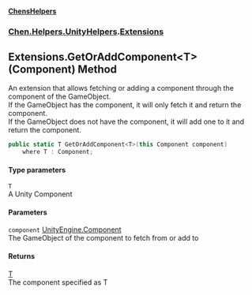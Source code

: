 #### [ChensHelpers](index 'index')
### [Chen.Helpers.UnityHelpers](Chen_Helpers_UnityHelpers 'Chen.Helpers.UnityHelpers').[Extensions](Chen_Helpers_UnityHelpers_Extensions 'Chen.Helpers.UnityHelpers.Extensions')
## Extensions.GetOrAddComponent&lt;T&gt;(Component) Method
An extension that allows fetching or adding a component through the component of the GameObject.  
If the GameObject has the component, it will only fetch it and return the component.  
If the GameObject does not have the component, it will add one to it and return the component.  
```csharp
public static T GetOrAddComponent<T>(this Component component)
    where T : Component;
```
#### Type parameters
<a name='Chen_Helpers_UnityHelpers_Extensions_GetOrAddComponent_T_(Component)_T'></a>
`T`  
A Unity Component
  
#### Parameters
<a name='Chen_Helpers_UnityHelpers_Extensions_GetOrAddComponent_T_(Component)_component'></a>
`component` [UnityEngine.Component](https://docs.microsoft.com/en-us/dotnet/api/UnityEngine.Component 'UnityEngine.Component')  
The GameObject of the component to fetch from or add to
  
#### Returns
[T](Chen_Helpers_UnityHelpers_Extensions_GetOrAddComponent_T_(Component)#Chen_Helpers_UnityHelpers_Extensions_GetOrAddComponent_T_(Component)_T 'Chen.Helpers.UnityHelpers.Extensions.GetOrAddComponent&lt;T&gt;(Component).T')  
The component specified as T
